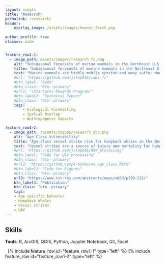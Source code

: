 ```yaml
---
layout: single
title: "Research"
permalink: /research/
header:
    overlay_image: /assets/images/header_feesh.png
    
author_profile: true
classes: wide


feature_row1-1:
  - image_path: assets/images/research_fc.png
    alt: "Subseasonal forecasts of marine mammals in the Northeast U.S."
    title: "Subseasonal forecasts of marine mammals in the Northeast U.S."
    text: "Marine mammals are highly mobile species and many suffer due to anthropogenic impacts, including bycatch or entanglements in fishing gear or vessel strikes. I developed marine mammal distribution models and incorporated subseasonal environmental forecast models to forecast marine mammal distributions in the highly urbanized northeast United States on the scale of weeks."
    #url: "https://github.com/jstep818/subx_fc"
    #btn_label: "Code"
    #btn_class: "btn--primary"
    #url2: "/Starbucks-Rewards-Program/"
    #btn_label2: "Technical Report"
    #btn_class: "btn--primary"
    tags: 
        - Ecological Forecasting
        - Spatial Overlap
        - Anthropogenic Impacts

feature_row1-2:
  - image_path: /assets/images/research_age.png
    alt: "Age Class Vulnerability"
    title: "Age-class vessel strike risk for humpback whales in the New York Bight"
    text: "Vessel strikes are a source of injury and mortality for humpback whales globally, and juveniles often represent a high proportion of vessel strikes. However, age-specific risk of vessel strike had not been investigated in detail. We used UAVs to measure and determine the age class of humpback whales in the New York Bight and incorporated foraging behavior, habitat use, age class, strandings records, and AIS vessel data to assess vessel strike risk in the NYB. Juvenile humpback whales uniquely inhabit inshore waters exhibiting single-animal lunge feeding, while a mix of juvenile and adult humpbacks were found farther from shore (>10km from shore) exhibiting cooperative foraging behavior. Vessels, particularly small passenger vessels, operated at high speeds within 10km of shore, suggesting that a) juvenile whales foraging inshore may be at particular risk of vessel strike and b) there may be additional vessel strike risk from small vessels that is not currently considered in management in this region."
    #url: "https://github.com/jstep818/UAV_processing"
    #btn_label: "Code for UAV processing"
    #btn_class: "btn--primary"
    #url2: "https://github.com/k-bosko/mn_age_class_MEPS"
    #btn_label2: "Code for Figures"
    #btn_class: "btn--primary"
    url3: "https://www.int-res.com/abstracts/meps/v663/p209-222/"
    btn_label3: "Publication"
    btn_class: "btn--primary"
    tags: 
    - Age specific behavior
    - Humpback Whales
    - Vessel Strikes
    - UAV
---
```


## Skills
**Tools**: R, ArcGIS, QGIS, Python, Jupyter Notebook, Git, Excel

&nbsp;
{% include feature_row id="feature_row1-1" type="left" %}
<a name="Subseasonal forecasts of marine mammals in the Northeast U.S."></a> 
{% include feature_row id="feature_row1-2" type="left" %}
<a name="Age-class vessel strike risk for humpback whales in the New York Bight"></a> 
